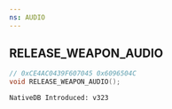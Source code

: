 ```yaml
---
ns: AUDIO
---
```

## RELEASE_WEAPON_AUDIO

```c
// 0xCE4AC0439F607045 0x6096504C
void RELEASE_WEAPON_AUDIO();
```

```
NativeDB Introduced: v323
```
